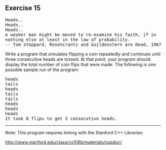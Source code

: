 Exercise 15
----------- 

<pre>
Heads..
Heads..
Heads..
A weaker man might be moved to re-examine his faith, if in 
nothing else at least in the law of probability.
-- Tom Stoppard, Rosencrantz and Guildenstern are Dead, 1967.
</pre>

Write a program that simulates flipping a coin repeatedly and continues until three consecutive heads are tossed. At that point, your program should display the total number of coin flips that were made. The following is one possible sample run of the program:

<pre>
heads
tails
heads
tails
tails
heads
heads
heads
It took 8 flips to get 3 consecutive heads.
</pre>

---

Note: This program requires linking with the Stanford C++ Libraries:

http://www.stanford.edu/class/cs106b/materials/cppdoc/